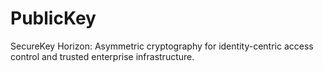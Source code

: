 # PublicKey
SecureKey Horizon: Asymmetric cryptography for identity-centric access control and trusted enterprise infrastructure.
